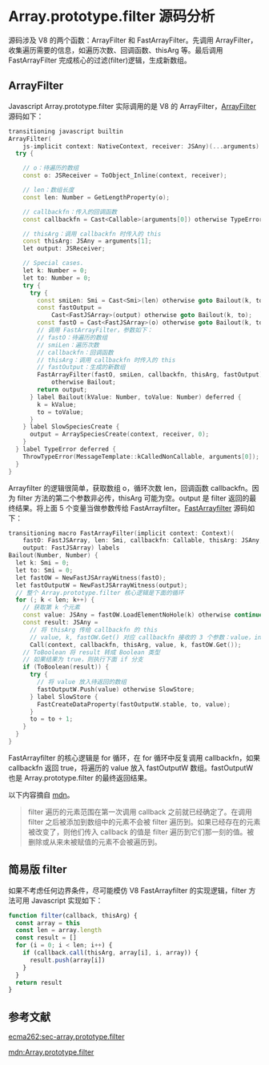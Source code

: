 # Array.prototype.filter 源码分析

源码涉及 V8 的两个函数：ArrayFilter 和 FastArrayFilter。先调用 ArrayFilter，收集遍历需要的信息，如遍历次数、回调函数、thisArg 等。最后调用 FastArrayFilter 完成核心的过滤(filter)逻辑，生成新数组。

## ArrayFilter

Javascript Array.prototype.filter 实际调用的是 V8 的 ArrayFilter，[ArrayFilter](https://chromium.googlesource.com/v8/v8.git/+/refs/heads/9.0-lkgr/src/builtins/array-filter.tq#149) 源码如下：

```c++
transitioning javascript builtin
ArrayFilter(
    js-implicit context: NativeContext, receiver: JSAny)(...arguments): JSAny {
  try {

    // o：待遍历的数组
    const o: JSReceiver = ToObject_Inline(context, receiver);

    // len：数组长度
    const len: Number = GetLengthProperty(o);

    // callbackfn：传入的回调函数
    const callbackfn = Cast<Callable>(arguments[0]) otherwise TypeError;

    // thisArg：调用 callbackfn 时传入的 this
    const thisArg: JSAny = arguments[1];
    let output: JSReceiver;

    // Special cases.
    let k: Number = 0;
    let to: Number = 0;
    try {
      try {
        const smiLen: Smi = Cast<Smi>(len) otherwise goto Bailout(k, to);
        const fastOutput =
            Cast<FastJSArray>(output) otherwise goto Bailout(k, to);
        const fastO = Cast<FastJSArray>(o) otherwise goto Bailout(k, to);
        // 调用 FastArrayFilter，参数如下：
        // fastO：待遍历的数组
        // smiLen：遍历次数
        // callbackfn：回调函数
        // thisArg：调用 callbackfn 时传入的 this
        // fastOutput：生成的新数组
        FastArrayFilter(fastO, smiLen, callbackfn, thisArg, fastOutput)
            otherwise Bailout;
        return output;
      } label Bailout(kValue: Number, toValue: Number) deferred {
        k = kValue;
        to = toValue;
      }
    } label SlowSpeciesCreate {
      output = ArraySpeciesCreate(context, receiver, 0);
    }
  } label TypeError deferred {
    ThrowTypeError(MessageTemplate::kCalledNonCallable, arguments[0]);
  }
}
```

Arrayfilter 的逻辑很简单，获取数组 o，循环次数 len，回调函数 callbackfn。因为 filter 方法的第二个参数非必传，thisArg 可能为空。output 是 filter 返回的最终结果。将上面 5 个变量当做参数传给 FastArrayfilter。[FastArrayfilter](https://chromium.googlesource.com/v8/v8.git/+/refs/heads/9.0-lkgr/src/builtins/array-filter.tq#98) 源码如下：

```c++
transitioning macro FastArrayFilter(implicit context: Context)(
    fastO: FastJSArray, len: Smi, callbackfn: Callable, thisArg: JSAny,
    output: FastJSArray) labels
Bailout(Number, Number) {
  let k: Smi = 0;
  let to: Smi = 0;
  let fastOW = NewFastJSArrayWitness(fastO);
  let fastOutputW = NewFastJSArrayWitness(output);
  // 整个 Array.prototype.filter 核心逻辑是下面的循环
  for (; k < len; k++) {
    // 获取第 k 个元素
    const value: JSAny = fastOW.LoadElementNoHole(k) otherwise continue;
    const result: JSAny =
      // 将 thisArg 传给 callbackfn 的 this
      // value, k, fastOW.Get() 对应 callbackfn 接收的 3 个参数：value，index，array
      Call(context, callbackfn, thisArg, value, k, fastOW.Get());
    // ToBoolean 将 result 转成 Boolean 类型
    // 如果结果为 true，则执行下面 if 分支
    if (ToBoolean(result)) {
      try {
        // 将 value 放入待返回的数组
        fastOutputW.Push(value) otherwise SlowStore;
      } label SlowStore {
        FastCreateDataProperty(fastOutputW.stable, to, value);
      }
      to = to + 1;
    }
  }
}
```

FastArrayfilter 的核心逻辑是 for 循环，在 for 循环中反复调用 callbackfn，如果 callbackfn 返回 true，将遍历的 value 放入 fastOutputW 数组。fastOutputW 也是 Array.prototype.filter 的最终返回结果。

以下内容摘自 [mdn](https://developer.mozilla.org/zh-CN/docs/Web/JavaScript/Reference/Global_Objects/Array/filter)。

> filter 遍历的元素范围在第一次调用 callback 之前就已经确定了。在调用 filter 之后被添加到数组中的元素不会被 filter 遍历到。如果已经存在的元素被改变了，则他们传入 callback 的值是 filter 遍历到它们那一刻的值。被删除或从来未被赋值的元素不会被遍历到。


## 简易版 filter

如果不考虑任何边界条件，尽可能模仿 V8 FastArrayfilter 的实现逻辑，filter 方法可用 Javascript 实现如下：

```Javascript
function filter(callback, thisArg) {
  const array = this
  const len = array.length
  const result = []
  for (i = 0; i < len; i++) {
    if (callback.call(thisArg, array[i], i, array)) {
      result.push(array[i])
    }
  }
  return result
}
```

## 参考文献

[ecma262:sec-array.prototype.filter](https://tc39.es/ecma262/#sec-array.prototype.filter)

[mdn:Array.prototype.filter](https://developer.mozilla.org/zh-TW/docs/Web/JavaScript/Reference/Global_Objects/Array/filter)



















